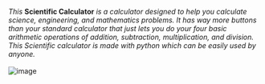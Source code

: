 *This* **Scientific Calculator** *is a calculator designed to help you calculate science, engineering, and mathematics problems. It has way more buttons than your standard calculator that just lets you do your four basic arithmetic operations of addition, subtraction, multiplication, and division. This Scientific calculator is made with python which can be easily used by anyone.*
<br>
<br>
![image](https://user-images.githubusercontent.com/89387048/196713806-d9a3febc-5896-4ef7-a31d-373ee533347f.png)
